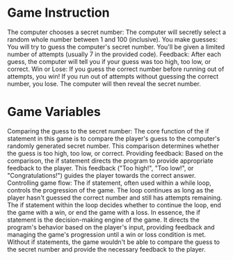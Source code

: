 # Game Instruction
The computer chooses a secret number: The computer will secretly select a random whole number between 1 and 100 (inclusive).
You make guesses: You will try to guess the computer's secret number. You'll be given a limited number of attempts (usually 7 in the provided code).
Feedback: After each guess, the computer will tell you if your guess was too high, too low, or correct.
Win or Lose: If you guess the correct number before running out of attempts, you win! If you run out of attempts without guessing the correct number, you lose. The computer will then reveal the secret number.

# Game Variables
Comparing the guess to the secret number: The core function of the if statement in this game is to compare the player's guess to the computer's randomly generated secret number. This comparison determines whether the guess is too high, too low, or correct.
Providing feedback: Based on the comparison, the if statement directs the program to provide appropriate feedback to the player. This feedback ("Too high!", "Too low!", or "Congratulations!") guides the player towards the correct answer.
Controlling game flow: The if statement, often used within a while loop, controls the progression of the game. The loop continues as long as the player hasn't guessed the correct number and still has attempts remaining. The if statement within the loop decides whether to continue the loop, end the game with a win, or end the game with a loss.
In essence, the if statement is the decision-making engine of the game. It directs the program's behavior based on the player's input, providing feedback and managing the game's progression until a win or loss condition is met. Without if statements, the game wouldn't be able to compare the guess to the secret number and provide the necessary feedback to the player.
